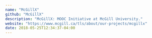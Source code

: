 ```yaml
---
name: "McGillX"
github: "McGillX"
description: "McGillX: MOOC Initiative at McGill University."
website: "https://www.mcgill.ca/tls/about/our-projects/mcgillx"
date: 2018-05-25T12:34:37-04:00
---
```

